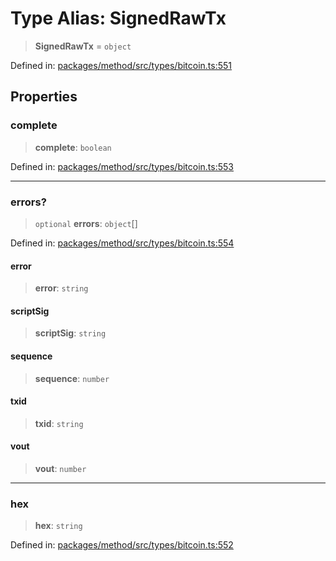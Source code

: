 # Type Alias: SignedRawTx

> **SignedRawTx** = `object`

Defined in: [packages/method/src/types/bitcoin.ts:551](https://github.com/dcdpr/did-btcr2-js/blob/4a717493e735221d072999f212891939f4de3f23/packages/method/src/types/bitcoin.ts#L551)

## Properties

### complete

> **complete**: `boolean`

Defined in: [packages/method/src/types/bitcoin.ts:553](https://github.com/dcdpr/did-btcr2-js/blob/4a717493e735221d072999f212891939f4de3f23/packages/method/src/types/bitcoin.ts#L553)

***

### errors?

> `optional` **errors**: `object`[]

Defined in: [packages/method/src/types/bitcoin.ts:554](https://github.com/dcdpr/did-btcr2-js/blob/4a717493e735221d072999f212891939f4de3f23/packages/method/src/types/bitcoin.ts#L554)

#### error

> **error**: `string`

#### scriptSig

> **scriptSig**: `string`

#### sequence

> **sequence**: `number`

#### txid

> **txid**: `string`

#### vout

> **vout**: `number`

***

### hex

> **hex**: `string`

Defined in: [packages/method/src/types/bitcoin.ts:552](https://github.com/dcdpr/did-btcr2-js/blob/4a717493e735221d072999f212891939f4de3f23/packages/method/src/types/bitcoin.ts#L552)
